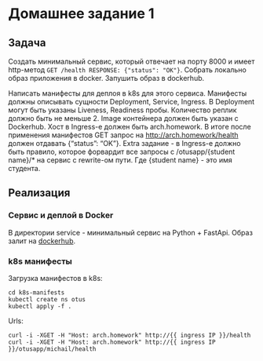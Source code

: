 # Домашнее задание 1

## Задача

Создать минимальный сервис, который отвечает на порту 8000 и имеет http-метод `GET /health RESPONSE: {"status": "OK"}`.
Собрать локально образ приложения в docker. Запушить образ в dockerhub.

Написать манифесты для деплоя в k8s для этого сервиса.
Манифесты должны описывать сущности Deployment, Service, Ingress. 
В Deployment могут быть указаны Liveness, Readiness пробы. 
Количество реплик должно быть не меньше 2. Image контейнера должен быть указан с Dockerhub. Хост в Ingress-е должен быть arch.homework. В итоге после применения манифестов GET запрос на http://arch.homework/health должен отдавать {“status”: “OK”}.
Extra задание - в Ingress-е должно быть правило, которое форвардит все запросы с /otusapp/{student name}/* на сервис с rewrite-ом пути. Где {student name} - это имя студента.

## Реализация

### Сервис и деплой в Docker

В директории service - минимальный сервис на Python + FastApi.
Образ залит на [dockerhub](https://hub.docker.com/r/bananasoul/otus-msa-hw-1).

### k8s манифесты

Загрузка манифестов в k8s:
```shell
cd k8s-manifests
kubectl create ns otus
kubectl apply -f .
```

Urls:
```shell
curl -i -XGET -H "Host: arch.homework" http://{{ ingress IP }}/health
curl -i -XGET -H "Host: arch.homework" http://{{ ingress IP }}/otusapp/michail/health
```
